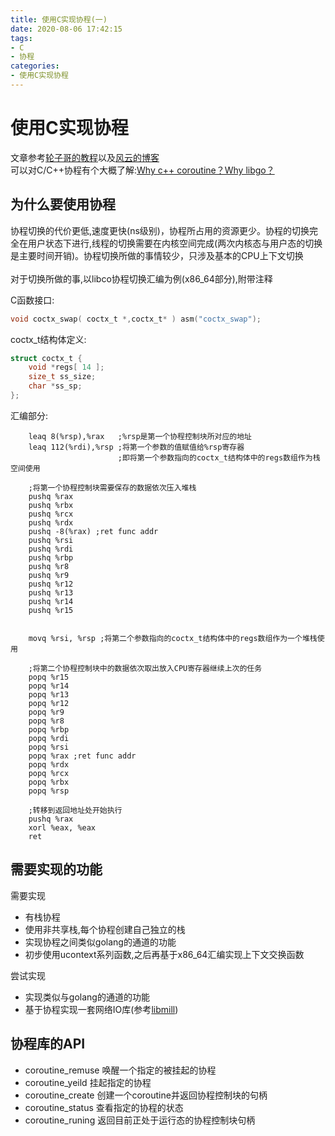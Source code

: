 ```yaml
---
title: 使用C实现协程(一)
date: 2020-08-06 17:42:15
tags:
- C
- 协程
categories:
- 使用C实现协程
---
```

# 使用C实现协程

文章参考[轮子哥的教程](https://zhuanlan.zhihu.com/p/25993392)以及[风云的博客](https://blog.codingnow.com/2012/07/c_coroutine.html)<br>可以对C/C++协程有个大概了解:[Why c++ coroutine？Why libgo？](https://my.oschina.net/yyzybb/blog/1817226)

## 为什么要使用协程

协程切换的代价更低,速度更快(ns级别)，协程所占用的资源更少。协程的切换完全在用户状态下进行,线程的切换需要在内核空间完成(两次内核态与用户态的切换是主要时间开销)。协程切换所做的事情较少，只涉及基本的CPU上下文切换<br><br>对于切换所做的事,以libco协程切换汇编为例(x86_64部分),附带注释
<!-- more -->
C函数接口:

```c
void coctx_swap( coctx_t *,coctx_t* ) asm("coctx_swap");
```
coctx_t结构体定义:

```c
struct coctx_t {
    void *regs[ 14 ]; 
    size_t ss_size;
    char *ss_sp;
};
```

汇编部分:
```x86asm
	leaq 8(%rsp),%rax   ;%rsp是第一个协程控制块所对应的地址
	leaq 112(%rdi),%rsp ;将第一个参数的值赋值给%rsp寄存器
                        ;即将第一个参数指向的coctx_t结构体中的regs数组作为栈空间使用

    ;将第一个协程控制块需要保存的数据依次压入堆栈
	pushq %rax  
	pushq %rbx
	pushq %rcx
	pushq %rdx
    pushq -8(%rax) ;ret func addr
	pushq %rsi
	pushq %rdi
	pushq %rbp
	pushq %r8
	pushq %r9
	pushq %r12
	pushq %r13
	pushq %r14
	pushq %r15
	

	movq %rsi, %rsp ;将第二个参数指向的coctx_t结构体中的regs数组作为一个堆栈使用

    ;将第二个协程控制块中的数据依次取出放入CPU寄存器继续上次的任务
	popq %r15
	popq %r14
	popq %r13
	popq %r12
	popq %r9
	popq %r8
	popq %rbp
	popq %rdi
	popq %rsi
	popq %rax ;ret func addr
	popq %rdx
	popq %rcx
	popq %rbx
	popq %rsp

    ;转移到返回地址处开始执行
	pushq %rax
    xorl %eax, %eax
	ret
```

## 需要实现的功能

需要实现
- 有栈协程
- 使用非共享栈,每个协程创建自己独立的栈
- 实现协程之间类似golang的通道的功能
- 初步使用ucontext系列函数,之后再基于x86_64汇编实现上下文交换函数

尝试实现
- 实现类似与golang的通道的功能
- 基于协程实现一套网络IO库(参考[libmill](https://github.com/sustrik/libmill))
  
## 协程库的API

- coroutine_remuse 唤醒一个指定的被挂起的协程
- coroutine_yeild 挂起指定的协程
- coroutine_create 创建一个coroutine并返回协程控制块的句柄
- coroutine_status 查看指定的协程的状态
- coroutine_runing 返回目前正处于运行态的协程控制块句柄






